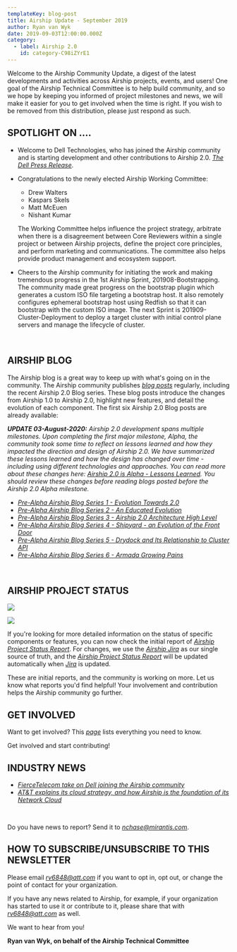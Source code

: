 ```yaml
---
templateKey: blog-post
title: Airship Update - September 2019
author: Ryan van Wyk
date: 2019-09-03T12:00:00.000Z
category: 
  - label: Airship 2.0
    id: category-C98iZYrE1
---
```


Welcome to the Airship Community Update, a digest of the latest developments and activities across Airship projects, events, and users! One goal of the Airship Technical Committee is to help build community, and so we hope by keeping you informed of project milestones and news, we will make it easier for you to get involved when the time is right. If you wish to be removed from this distribution, please just respond as such.<!-- more -->

## **SPOTLIGHT ON ....**

- Welcome to Dell Technologies, who has joined the Airship community and is starting development and other contributions to Airship 2.0. [*The Dell Press Release*](https://corporate.delltechnologies.com/en-us/newsroom/announcements/detailpage.press-releases~usa~2019~08~20180815-opensource-edge-computing-and-5g-software-infrastructure.htm#/filter-on/Country:en-us).

- Congratulations to the newly elected Airship Working Committee:
  * Drew Walters
  * Kaspars Skels
  * Matt McEuen
  * Nishant Kumar

  The Working Committee helps influence the project strategy, arbitrate when there is a disagreement between Core Reviewers within a single project or between Airship projects, define the project core principles, and perform marketing and communications. The committee also helps provide product management and ecosystem support.

- Cheers to the Airship community for initiating the work and making tremendous progress in the 1st Airship Sprint, 201908-Bootstrapping. The community made great progress on the bootstrap plugin which generates a custom ISO file targeting a bootstrap host. It also remotely configures ephemeral bootstrap host using Redfish so that it can bootstrap with the custom ISO image. The next Sprint is 201909-Cluster-Deployment to deploy a target cluster with initial control plane servers and manage the lifecycle of cluster.

<br>

## **AIRSHIP BLOG**

The Airship blog is a great way to keep up with what's going on in the community. The Airship community publishes
[*blog posts*](https://www.airshipit.org/blog/) regularly, including the recent Airship 2.0 Blog series. These blog
posts introduce the changes from Airship 1.0 to Airship 2.0, highlight new features, and detail the evolution of each
component. The first six Airship 2.0 Blog posts are already available:

_**UPDATE 03-August-2020:** Airship 2.0 development spans multiple milestones. Upon completing the first major
milestone, Alpha, the community took some time to reflect on lessons learned and how they impacted the direction and
design of Airship 2.0. We have summarized these lessons learned and how the design has changed over time - including
using different technologies and approaches. You can read more about these changes here: [Airship 2.0 is Alpha - Lessons
Learned](https://www.airshipit.org/blog/airship2-is-alpha/). You should review these changes before reading blogs posted
before the Airship 2.0 Alpha milestone._

- [*Pre-Alpha Airship Blog Series 1 - Evolution Towards 2.0*](
  https://www.airshipit.org/blog/pre-alpha-airship-blog-series-1-evolution-towards-2.0.html)
- [*Pre-Alpha Airship Blog Series 2 - An Educated Evolution*](
   https://www.airshipit.org/blog/pre-alpha-airship-blog-series-2-an-educated-evolution.html)
- [*Pre-Alpha Airship Blog Series 3 - Airship 2.0 Architecture High Level*](
  https://www.airshipit.org/blog/pre-alpha-airship-blog-series-3-airship-2.0-architecture-high-level.html)
- [*Pre-Alpha Airship Blog Series 4 - Shipyard - an Evolution of the Front Door*](
   https://www.airshipit.org/blog/pre-alpha-airship-blog-series-4-shipyard-an-evolution-of-the-front-door.html)
- [*Pre-Alpha Airship Blog Series 5 - Drydock and Its Relationship to Cluster API*](
  https://www.airshipit.org/blog/pre-alpha-airship-blog-series-5-drydock-and-its-relationship-to-cluster-api.html)
- [*Pre-Alpha Airship Blog Series 6 - Armada Growing Pains*](
   https://www.airshipit.org/blog/pre-alpha-airship-blog-series-6-armada-growing-pains.html)

<br>

## **AIRSHIP PROJECT STATUS**

![](/img/status-by-issue-201909.jpg)

![](/img/status-by-company-201909.jpg)

If you're looking for more detailed information on the status of specific components or features, you can now check the initial report of [*Airship Project Status Report*](https://airship.atlassian.net/wiki/spaces/ASR/overview). For changes, we use the [*Airship Jira*](https://airship.atlassian.net/) as our single source of truth, and the [*Airship Project Status Report*](https://airship.atlassian.net/wiki/spaces/ASR/overview) will be updated automatically when [*Jira*](https://airship.atlassian.net/) is updated.

These are initial reports, and the community is working on more. Let us know what reports you'd find helpful! Your involvement and contribution helps the Airship community go further.

## **GET INVOLVED**

Want to get involved? This [*page*](https://wiki.openstack.org/wiki/Airship#Get_in_Touch) lists everything you need to know.

Get involved and start contributing!

## **INDUSTRY NEWS**

- [*FierceTelecom take on Dell joining the Airship community*](https://www.fiercetelecom.com/telecom/led-by-at-t-dell-takes-flight-to-airship-open-source-project)
- [*AT&T explains its cloud strategy, and how Airship is the foundation of its Network Cloud*](https://about.att.com/innovationblog/2019/08/cloud_strategy.html)

<br>

Do you have news to report?  Send it to [*nchase@mirantis.com*](mailto:nchase@mirantis.com).

## **HOW TO SUBSCRIBE/UNSUBSCRIBE TO THIS NEWSLETTER**

Please email [*rv6848@att.com*](mailto:rv6848@att.com) if you want to opt in, opt out, or change the point of contact for your organization.

If you have any news related to Airship, for example, if your organization has started to use it or contribute to it, please share that with [*rv6848@att.com*](mailto:rv6848@att.com) as well.

We want to hear from you!

**Ryan van Wyk, on behalf of the Airship Technical Committee**
